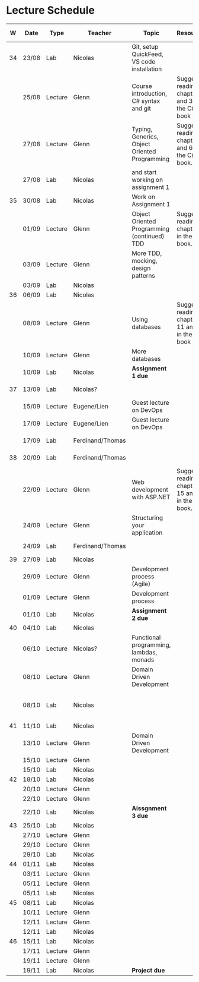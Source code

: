 # Lecture Schedule

| W   | Date  | Type    | Teacher          | Topic                                         | Resources                                             | Travels / Remarks         |
| --- | ----- | ------- | ---------------- | --------------------------------------------- | ----------------------------------------------------- | ------------------------- |
| 34  | 23/08 | Lab     | Nicolas          | Git, setup QuickFeed, VS code installation    |                                                       |                           |
|     | 25/08 | Lecture | Glenn            | Course introduction, C# syntax and git        | Suggested reading: chapter 2 and 3 in the C# book     |                           |
|     | 27/08 | Lecture | Glenn            | Typing, Generics, Object Oriented Programming | Suggested reading: chapters 5 and 6 in the C# book.   |                           |
|     | 27/08 | Lab     | Nicolas          | and start working on assignment 1             |                                                       |                           |
| 35  | 30/08 | Lab     | Nicolas          | Work on Assignment 1                          |                                                       |                           |
|     | 01/09 | Lecture | Glenn            | Object Oriented Programming (continued) TDD   | Suggested reading: chapter 4 in the C# book.          |                           |
|     | 03/09 | Lecture | Glenn            | More TDD, mocking, design patterns            |                                                       |                           |
|     | 03/09 | Lab     | Nicolas          |                                               |                                                       |                           |
| 36  | 06/09 | Lab     | Nicolas          |                                               |                                                       |                           |
|     | 08/09 | Lecture | Glenn            | Using databases                               | Suggested reading: chapters 11 and 12 in the C# book  |                           |
|     | 10/09 | Lecture | Glenn            | More databases                                |                                                       |                           |
|     | 10/09 | Lab     | Nicolas          | **Assignment 1 due**                          |                                                       |                           |
| 37  | 13/09 | Lab     | Nicolas?         |                                               |                                                       | Nicolas away              |
|     | 15/09 | Lecture | Eugene/Lien      | Guest lecture on DevOps                       |                                                       |                           |
|     | 17/09 | Lecture | Eugene/Lien      | Guest lecture on DevOps                       |                                                       |                           |
|     | 17/09 | Lab     | Ferdinand/Thomas |                                               |                                                       | Nicolas away              |
| 38  | 20/09 | Lab     | Ferdinand/Thomas |                                               |                                                       | Nicolas away              |
|     | 22/09 | Lecture | Glenn            | Web development with ASP.NET                  | Suggested reading: chapters 15 and 16 in the C# book. |                           |
|     | 24/09 | Lecture | Glenn            | Structuring your application                  |                                                       |                           |
|     | 24/09 | Lab     | Ferdinand/Thomas |                                               |                                                       | Nicolas away              |
| 39  | 27/09 | Lab     | Nicolas          |                                               |                                                       |                           |
|     | 29/09 | Lecture | Glenn            | Development process (Agile)                   |                                                       |                           |
|     | 01/09 | Lecture | Glenn            | Development process                           |                                                       |                           |
|     | 01/10 | Lab     | Nicolas          | **Assignment 2 due**                          |                                                       |                           |
| 40  | 04/10 | Lab     | Nicolas          |                                               |                                                       |                           |
|     | 06/10 | Lecture | Nicolas?         | Functional programming, lambdas, monads       |                                                       |                           |
|     | 08/10 | Lecture | Glenn            | Domain Driven Development                     |                                                       |                           |
|     | 08/10 | Lab     | Nicolas          |                                               |                                                       | Lab starts a little later |
| 41  | 11/10 | Lab     | Nicolas          |                                               |                                                       |                           |
|     | 13/10 | Lecture | Glenn            | Domain Driven Development                     |                                                       |                           |
|     | 15/10 | Lecture | Glenn            |                                               |                                                       |                           |
|     | 15/10 | Lab     | Nicolas          |                                               |                                                       |                           |
| 42  | 18/10 | Lab     | Nicolas          |                                               |                                                       |                           |
|     | 20/10 | Lecture | Glenn            |                                               |                                                       |                           |
|     | 22/10 | Lecture | Glenn            |                                               |                                                       |                           |
|     | 22/10 | Lab     | Nicolas          | **Aissgnment 3 due**                          |                                                       |                           |
| 43  | 25/10 | Lab     | Nicolas          |                                               |                                                       |                           |
|     | 27/10 | Lecture | Glenn            |                                               |                                                       |                           |
|     | 29/10 | Lecture | Glenn            |                                               |                                                       |                           |
|     | 29/10 | Lab     | Nicolas          |                                               |                                                       |                           |
| 44  | 01/11 | Lab     | Nicolas          |                                               |                                                       |                           |
|     | 03/11 | Lecture | Glenn            |                                               |                                                       |                           |
|     | 05/11 | Lecture | Glenn            |                                               |                                                       |                           |
|     | 05/11 | Lab     | Nicolas          |                                               |                                                       |                           |
| 45  | 08/11 | Lab     | Nicolas          |                                               |                                                       |                           |
|     | 10/11 | Lecture | Glenn            |                                               |                                                       |                           |
|     | 12/11 | Lecture | Glenn            |                                               |                                                       |                           |
|     | 12/11 | Lab     | Nicolas          |                                               |                                                       |                           |
| 46  | 15/11 | Lab     | Nicolas          |                                               |                                                       |                           |
|     | 17/11 | Lecture | Glenn            |                                               |                                                       |                           |
|     | 19/11 | Lecture | Glenn            |                                               |                                                       |                           |
|     | 19/11 | Lab     | Nicolas          | **Project due**                               |                                                       |                           |

